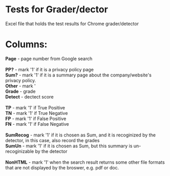 Tests for Grader/dector
================================

Excel file that holds the test results for Chrome grader/detector

Columns:
================================
**Page** - page number from Google search<br>
<br>
**PP?** - mark '1' if it is a privacy policy page<br>
**Sum?** - mark '1' if it is a summary page about the company/website's privacy policy.<br>
**Other** - mark '
<br>
**Grade** - grade<br>
**Detect** - dectect score<br>
<br>
**TP** - mark '1' if True Positive <br>
**TN** - mark '1' if True Negative <br>
**FP** - mark '1' if False Positive <br>
**FN** - mark '1' if False Negative <br>
<br>
**SumRecog** - mark '1' if it is chosen as Sum, and it is recoginized by the detector, in this case, also record the grades <br>
**SumUn** - mark '1' if it is chosen as Sum, but this summary is un-recoginizable by the detector<br>
<br>
**NonHTML** - mark '1' when the search result returns some other file formats that are not displayed by the broswer, e.g. pdf or doc.